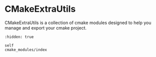 # CMakeExtraUtils

CMakeExtraUtils is a collection of cmake modules designed to help you manage and export your cmake project.

```{toctree}
:hidden: true

self
cmake_modules/index
```
